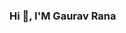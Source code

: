 ### Hi 👋, I'M Gaurav Rana

<!--
**GauravRana24/GauravRana24** is a ✨ _special_ ✨ repository because its `README.md` (this file) appears on your GitHub profile.

Here are some ideas to get you started:

- 🌱 I’m currently learning, upskilling myself, and exploring more about Data Analytics!
- 🔭 My analytics toolbox contains SQL, Python, Tableau, and MS Excel.
- 📚 Specialized in data collection, data cleaning, data analysis, and data visualization.
- 💬 Ask me about SQL, Python, and Excel.
- 📫 Reach me at Gmail - gaurav510rana@gmail.com
- 🔗 Connect with me at LinkedIn - www.linkedin.com/in/gauravrana64
-->


